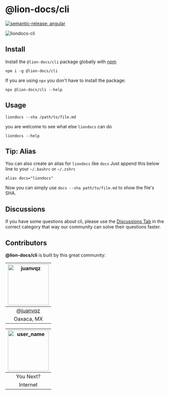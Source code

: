 # @lion-docs/cli

[![semantic-release: angular](https://img.shields.io/badge/semantic--release-angular-e10079?logo=semantic-release)](https://github.com/semantic-release/semantic-release)

![liondocs-cli](https://user-images.githubusercontent.com/7331511/227652289-f111538d-0c22-43ec-b34f-ad6b59e5cc99.gif)

## Install

Install the `@lion-docs/cli` package globally with [npm](https://npmjs.com)

```
npm i -g @lion-docs/cli
```

If you are using `npx` you don't have to install the package:

```
npx @lion-docs/cli --help
```

## Usage

```
liondocs --sha /path/to/file.md
```

you are welcome to see what else `liondocs` can do
```
liondocs --help
```

## Tip: Alias

You can also create an alias for `liondocs` like `docs`
Just append this below line to your `~/.bashrc` or `~/.zshrc`

```
alias docs="liondocs"
```

Now you can simply use `docs --sha path/to/file.md` to show the file's SHA.

## Discussions

If you have some questions about cli,
please use the [Discussions Tab](https://github.com/liondocs/cli/discussions)
in the correct category that way our community can solve their questions faster.

## Contributors

**@lion-docs/cli** is built by this great community:

| <img src="https://avatars.githubusercontent.com/juanvqz?s=256" alt="juanvqz" width="128" /> |
| :-----------------------------------------------------------------------------------------: |
|                      <a href="https://github.com/juanvqz">@juanvqz</a>                      |
|                                         Oaxaca, MX                                          |

| <img src="https://www.gravatar.com/avatar/00000000000000000000000000000000?d=identicon&s=128&" alt="user_name" width="128" /> |
| :------------------------------------------------------------------------------------------------------------------: |
|                                                      You Next?                                                       |
|                                                       Internet                                                       |

